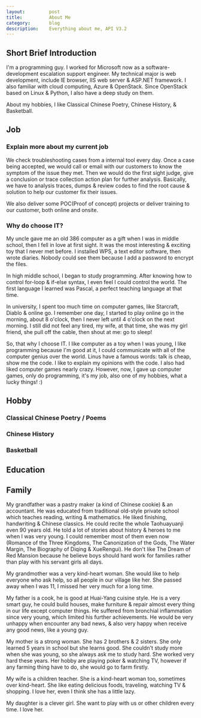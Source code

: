 ```yaml
---
layout:         post
title:          About Me
category:       blog
description:    Everything about me, API V3.2
---
```


## Short Brief Introduction

I'm a programming guy. I worked for Microsoft now as a software-development escalation support engineer. My technical major is web development, include IE browser, IIS web server & ASP.NET framework. I also familiar with cloud computing, Azure & OpenStack. Since OpenStack based on Linux & Python, I also have a deep study on them.

About my hobbies, I like Classical Chinese Poetry, Chinese History, & Basketball.

## Job

### Explain more about my current job

We check troubleshooting cases from a internal tool every day. Once a case being accepted, we would call or email with  our customers to know the symptom of the issue they met. Then we would do the first sight judge, give a conclusion or trace collection action plan for further analysis. Basically, we have to analysis traces, dumps & review codes to find the root cause & solution to help our customer fix their issues.

We also deliver some POC(Proof of concept) projects or deliver training to our customer, both online and onsite.

### Why do choose IT?

My uncle gave me an old 386 computer as a gift when I was in middle school, then I fell in love at first sight. It was the most interesting & exciting toy that I never met before. I installed WPS, a text editor software, then wrote diaries. Nobody could see them because I add a password to encrypt the files.

In high middle school, I began to study programming. After knowing how to control for-loop & if-else syntax, I even feel I could control the world. The first language I learned was Pascal, a perfect teaching language at that time. 

In university, I spent too much time on computer games, like Starcraft, Diablo & online go. I remember one day, I started to play online go in the morning, about 8 o'clock, then I never left until 4 o'clock on the next morning. I still did not feel any tired, my wife, at that time, she was my girl friend, she pull off the cable, then shout at me: go to sleep!

So, that why I choose IT. I like computer as a toy when I was young, I like programming because I'm good at it, I could communicate with all of the computer genius over the world. Linus have a famous words: talk is cheap, show me the code. I like to explain my opinions with the code. I also had liked computer games nearly crazy. However, now, I gave up computer games, only do programming, it's my job, also one of my hobbies, what a lucky things! :)

## Hobby

### Classical Chinese Poetry / Poems

### Chinese History

### Basketball

## Education

## Family

My grandfather was a pastry maker (a kind of Chinese cookie) & an accountant. He was educated from traditional old-style private school which teaches reading, writing & mathematics. He liked finishing, handwriting & Chinese classics. He could recite the whole Taohuayuanji even 90 years old. He told a lot of stories about history & heroes to me when I was very young. I could remember most of them even now (Romance of the Three Kingdoms, The Canonization of the Gods, The Water Margin, The Biography of Diqing & XueRengui). He don't like The Dream of Red Mansion because he believe boys should hard work for families rather than play with his servant girls all days.

My grandmother was a very kind-heart woman. She would like to help everyone who ask help, so all people in our village like her. She passed away when I was 11, I missed her very much for a long time.

My father is a cook, he is good at Huai-Yang cuisine style. He is a very smart guy, he could build houses, make furniture & repair almost every thing in our life except computer things. He suffered from bronchial inflammation since very young, which limited his further achievements. He would be very unhappy when encounter any bad news, & also very happy when receive any good news, like a young guy.

My mother is a strong woman. She has 2 brothers & 2 sisters. She only learned 5 years in school but she learns good. She couldn't study more when she was young, so she always ask me to study hard. She worked very hard these years. Her hobby are playing poker & watching TV, however if any farming thing have to do, she would go to farm firstly.

My wife is a children teacher. She is a kind-heart woman too, sometimes over kind-heart. She like eating delicious foods, traveling, watching TV & shopping. I love her, even I think she has a little lazy.

My daughter is a clever girl. She want to play with us or other children every time. I love her.
